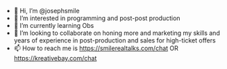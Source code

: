 - 👋 Hi, I’m @josephsmile
- 👀 I’m interested in programming and post-post production
- 🌱 I’m currently learning Obs
- 💞️ I’m looking to collaborate on honing more and marketing my skills and years of experience in post-production and sales for high-ticket offers
- 📫 How to reach me is https://smilerealtalks.com/chat OR https://kreativebay.com/chat

<!---
josephsmile/josephsmile is a ✨ special ✨ repository because its `README.md` (this file) appears on your GitHub profile.
You can click the Preview link to take a look at your changes.
--->
